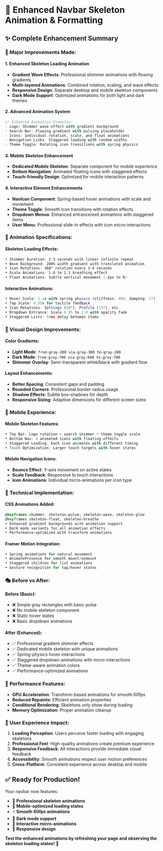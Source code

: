 # 🎨 Enhanced Navbar Skeleton Animation & Formatting

## ✨ **Complete Enhancement Summary**

### 🚀 **Major Improvements Made:**

#### **1. Enhanced Skeleton Loading Animation**
- **Gradient Wave Effects**: Professional shimmer animations with flowing gradients
- **Multi-layered Animations**: Combined rotation, scaling, and wave effects
- **Responsive Design**: Separate desktop and mobile skeleton components
- **Dark Mode Support**: Optimized animations for both light and dark themes

#### **2. Advanced Animation System**
```jsx
// Enhanced Animation Examples:
- Logo: Shimmer wave effect with gradient background
- Search Bar: Flowing gradient with pulsing placeholder
- Icons: Individual rotation, scale, and float animations
- Navigation Links: Staggered loading with random widths
- Theme Toggle: Rotating icon transitions with spring physics
```

#### **3. Mobile Skeleton Enhancement**
- **Dedicated Mobile Skeleton**: Separate component for mobile experience
- **Bottom Navigation**: Animated floating icons with staggered effects
- **Touch-friendly Design**: Optimized for mobile interaction patterns

#### **4. Interactive Element Enhancements**
- **NavIcon Component**: Spring-based hover animations with scale and movement
- **Theme Toggle**: Smooth icon transitions with rotation effects
- **Dropdown Menus**: Enhanced entrance/exit animations with staggered items
- **User Menu**: Professional slide-in effects with icon micro-interactions

### 🎯 **Animation Specifications:**

#### **Skeleton Loading Effects:**
```css
• Shimmer Duration: 2-3 seconds with linear infinite repeat
• Wave Background: 200% width gradient with translateX animation
• Icon Rotations: 360° rotation every 3-4 seconds
• Scale Animations: 1.0 to 1.1 breathing effect
• Float Animations: Subtle vertical movement (-2px to 0)
```

#### **Interactive Animations:**
```jsx
• Hover Scale: 1.1x with spring physics (stiffness: 400, damping: 17)
• Tap Scale: 0.95x for tactile feedback
• Icon Rotations: Settings (90°), Profile (15°), etc.
• Dropdown Entrance: Scale 0.95 to 1.0 with opacity fade
• Staggered Lists: 50ms delay between items
```

### 🎨 **Visual Design Improvements:**

#### **Color Gradients:**
- **Light Mode**: `from-gray-200 via-gray-300 to-gray-200`
- **Dark Mode**: `from-gray-700 via-gray-600 to-gray-700`
- **Shimmer Overlay**: Semi-transparent white/black with gradient flow

#### **Layout Enhancements:**
- **Better Spacing**: Consistent gaps and padding
- **Rounded Corners**: Professional border-radius usage
- **Shadow Effects**: Subtle box-shadows for depth
- **Responsive Sizing**: Adaptive dimensions for different screen sizes

### 📱 **Mobile Experience:**

#### **Mobile Skeleton Features:**
```jsx
• Top Bar: Logo rotation + search shimmer + theme toggle scale
• Bottom Nav: 4 animated icons with floating effects
• Staggered Loading: Each icon animates with different timing
• Touch Optimization: Larger touch targets with hover states
```

#### **Mobile Navigation Icons:**
- **Bounce Effect**: Y-axis movement on active states
- **Scale Feedback**: Responsive to touch interactions
- **Icon Animations**: Individual micro-animations per icon type

### 🔧 **Technical Implementation:**

#### **CSS Animations Added:**
```css
@keyframes shimmer, skeleton-pulse, skeleton-wave, skeleton-glow
@keyframes skeleton-float, skeleton-breathe
• Enhanced gradient backgrounds with animation support
• Dark mode variants for all animation effects
• Performance-optimized with transform animations
```

#### **Framer Motion Integration:**
```jsx
• Spring animations for natural movement
• AnimatePresence for smooth mount/unmount
• Staggered children for list animations
• Gesture recognition for tap/hover states
```

### 🎭 **Before vs After:**

#### **Before (Basic):**
- ❌ Simple gray rectangles with basic pulse
- ❌ No mobile skeleton component
- ❌ Static hover states
- ❌ Basic dropdown animations

#### **After (Enhanced):**
- ✅ Professional gradient shimmer effects
- ✅ Dedicated mobile skeleton with unique animations
- ✅ Spring-physics hover interactions
- ✅ Staggered dropdown animations with micro-interactions
- ✅ Theme-aware animation colors
- ✅ Performance-optimized animations

### 🚀 **Performance Features:**
- **GPU Acceleration**: Transform-based animations for smooth 60fps
- **Reduced Repaints**: Efficient animation properties
- **Conditional Rendering**: Skeletons only show during loading
- **Memory Optimization**: Proper animation cleanup

### 🎉 **User Experience Impact:**
1. **Loading Perception**: Users perceive faster loading with engaging skeletons
2. **Professional Feel**: High-quality animations create premium experience
3. **Responsive Feedback**: All interactions provide immediate visual feedback
4. **Accessibility**: Smooth animations respect user motion preferences
5. **Cross-Platform**: Consistent experience across desktop and mobile

## ✅ **Ready for Production!**

Your navbar now features:
- 🎨 **Professional skeleton animations**
- 📱 **Mobile-optimized loading states**
- ⚡ **Smooth 60fps animations**
- 🌙 **Dark mode support**
- 🎯 **Interactive micro-animations**
- 📐 **Responsive design**

**Test the enhanced animations by refreshing your page and observing the skeleton loading states!** 🎊
